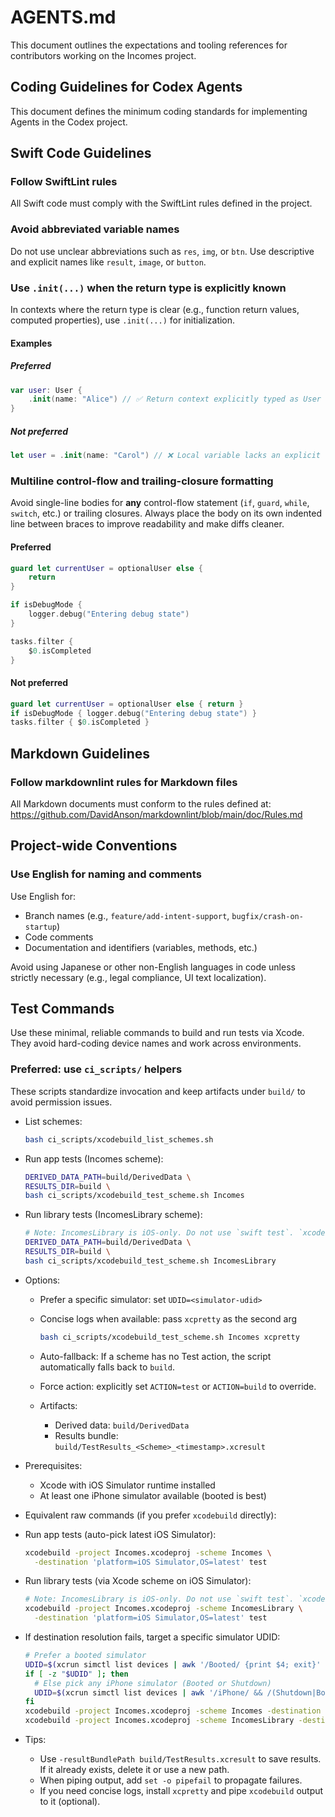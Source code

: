 # AGENTS.md

This document outlines the expectations and tooling references for contributors working on the Incomes project.

## Coding Guidelines for Codex Agents

This document defines the minimum coding standards for implementing Agents in the Codex project.

## Swift Code Guidelines

### Follow SwiftLint rules

All Swift code must comply with the SwiftLint rules defined in the project.

### Avoid abbreviated variable names

Do not use unclear abbreviations such as `res`, `img`, or `btn`.
Use descriptive and explicit names like `result`, `image`, or `button`.

### Use `.init(...)` when the return type is explicitly known

In contexts where the return type is clear (e.g., function return values, computed properties), use `.init(...)` for initialization.

#### Examples

##### Preferred

```swift
var user: User {
    .init(name: "Alice") // ✅ Return context explicitly typed as User
}
```

##### Not preferred

```swift
let user = .init(name: "Carol") // ❌ Local variable lacks an explicit type declaration
```

### Multiline control-flow and trailing-closure formatting

Avoid single-line bodies for **any** control-flow statement (`if`, `guard`, `while`, `switch`, etc.) or trailing closures.
Always place the body on its own indented line between braces to improve readability and make diffs cleaner.

#### Preferred

```swift
guard let currentUser = optionalUser else {
    return
}

if isDebugMode {
    logger.debug("Entering debug state")
}

tasks.filter {
    $0.isCompleted
}
```

#### Not preferred

```swift
guard let currentUser = optionalUser else { return }
if isDebugMode { logger.debug("Entering debug state") }
tasks.filter { $0.isCompleted }
```

## Markdown Guidelines

### Follow markdownlint rules for Markdown files

All Markdown documents must conform to the rules defined at:
https://github.com/DavidAnson/markdownlint/blob/main/doc/Rules.md

## Project-wide Conventions

### Use English for naming and comments

Use English for:

- Branch names (e.g., `feature/add-intent-support`, `bugfix/crash-on-startup`)
- Code comments
- Documentation and identifiers (variables, methods, etc.)

Avoid using Japanese or other non-English languages in code unless strictly necessary (e.g., legal compliance, UI text localization).

## Test Commands

Use these minimal, reliable commands to build and run tests via Xcode. They avoid hard-coding device names and work across environments.

### Preferred: use `ci_scripts/` helpers

These scripts standardize invocation and keep artifacts under `build/` to avoid permission issues.

- List schemes:

  ```sh
  bash ci_scripts/xcodebuild_list_schemes.sh
  ```

- Run app tests (Incomes scheme):

  ```sh
  DERIVED_DATA_PATH=build/DerivedData \
  RESULTS_DIR=build \
  bash ci_scripts/xcodebuild_test_scheme.sh Incomes
  ```

- Run library tests (IncomesLibrary scheme):

  ```sh
  # Note: IncomesLibrary is iOS-only. Do not use `swift test`. `xcodebuild` is required because the scheme depends on the iOS Simulator runtime that `swift test` cannot drive.
  DERIVED_DATA_PATH=build/DerivedData \
  RESULTS_DIR=build \
  bash ci_scripts/xcodebuild_test_scheme.sh IncomesLibrary
  ```

- Options:
  - Prefer a specific simulator: set `UDID=<simulator-udid>`
  - Concise logs when available: pass `xcpretty` as the second arg

    ```sh
    bash ci_scripts/xcodebuild_test_scheme.sh Incomes xcpretty
    ```
  - Auto-fallback: If a scheme has no Test action, the script automatically falls back to `build`.
  - Force action: explicitly set `ACTION=test` or `ACTION=build` to override.
  - Artifacts:
    - Derived data: `build/DerivedData`
    - Results bundle: `build/TestResults_<Scheme>_<timestamp>.xcresult`

- Prerequisites:
  - Xcode with iOS Simulator runtime installed
  - At least one iPhone simulator available (booted is best)

- Equivalent raw commands (if you prefer `xcodebuild` directly):

- Run app tests (auto-pick latest iOS Simulator):

  ```sh
  xcodebuild -project Incomes.xcodeproj -scheme Incomes \
    -destination 'platform=iOS Simulator,OS=latest' test
  ```

- Run library tests (via Xcode scheme on iOS Simulator):

  ```sh
  # Note: IncomesLibrary is iOS-only. Do not use `swift test`. `xcodebuild` is required because the scheme depends on the iOS Simulator runtime that `swift test` cannot drive.
  xcodebuild -project Incomes.xcodeproj -scheme IncomesLibrary \
    -destination 'platform=iOS Simulator,OS=latest' test
  ```

- If destination resolution fails, target a specific simulator UDID:

  ```sh
  # Prefer a booted simulator
  UDID=$(xcrun simctl list devices | awk '/Booted/ {print $4; exit}' | tr -d '()')
  if [ -z "$UDID" ]; then
    # Else pick any iPhone simulator (Booted or Shutdown)
    UDID=$(xcrun simctl list devices | awk '/iPhone/ && /(Shutdown|Booted)/ {print $4; exit}' | tr -d '()')
  fi
  xcodebuild -project Incomes.xcodeproj -scheme Incomes -destination "id=$UDID" test
  xcodebuild -project Incomes.xcodeproj -scheme IncomesLibrary -destination "id=$UDID" test
  ```

- Tips:
  - Use `-resultBundlePath build/TestResults.xcresult` to save results. If it already exists, delete it or use a new path.
  - When piping output, add `set -o pipefail` to propagate failures.
  - If you need concise logs, install `xcpretty` and pipe `xcodebuild` output to it (optional).
